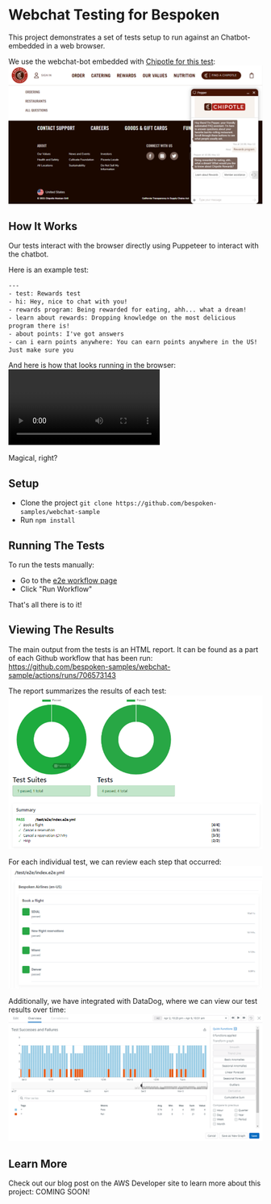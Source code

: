 # Webchat Testing for Bespoken
This project demonstrates a set of tests setup to run against an Chatbot-embedded in a web browser.

We use the webchat-bot embedded with [Chipotle for this test](https://www.chipotle.com/contact-us):  
![docs/TestResultsSummary.png](docs/Chipotle.png)

## How It Works
Our tests interact with the browser directly using Puppeteer to interact with the chatbot.

Here is an example test:
```
---
- test: Rewards test
- hi: Hey, nice to chat with you!
- rewards program: Being rewarded for eating, ahh... what a dream!
- learn about rewards: Dropping knowledge on the most delicious program there is!
- about points: I've got answers
- can i earn points anywhere: You can earn points anywhere in the US! Just make sure you
```

And here is how that looks running in the browser:
<video src='docs/ChipotleWebChatTest.mp4' autoplay></video>

Magical, right?

## Setup
* Clone the project `git clone https://github.com/bespoken-samples/webchat-sample`
* Run `npm install`

## Running The Tests
To run the tests manually:
* Go to the [e2e workflow page](https://github.com/bespoken-samples/webchat-samples/actions/workflows/test.yml)
* Click "Run Workflow"

That's all there is to it!

## Viewing The Results
The main output from the tests is an HTML report. It can be found as a part of each Github workflow that has been run:  
https://github.com/bespoken-samples/webchat-sample/actions/runs/706573143

The report summarizes the results of each test:
![docs/TestResultsSummary.png](docs/TestResultsSummary.png)
 
For each individual test, we can review each step that occurred:
![docs/TestResultsDetail.png](docs/TestResultsDetail.png)

Additionally, we have integrated with DataDog, where we can view our test results over time:  
![docs/DataDog.png](docs/DataDog.png)

## Learn More
Check out our blog post on the AWS Developer site to learn more about this project:
COMING SOON!
